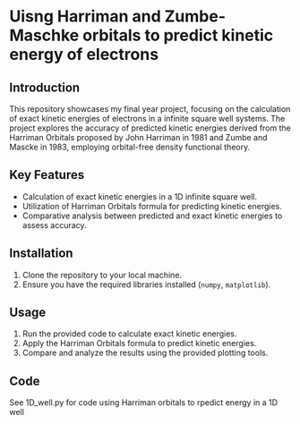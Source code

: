 # Uisng Harriman and Zumbe-Maschke orbitals to predict kinetic energy of electrons
## Introduction
This repository showcases my final year project, focusing on the calculation of exact kinetic energies of electrons in a infinite square well systems. The project explores the accuracy of predicted kinetic energies derived from the Harriman Orbitals proposed by John Harriman in 1981 and Zumbe and Mascke in 1983, employing orbital-free density functional theory.
## Key Features
- Calculation of exact kinetic energies in a 1D infinite square well.
- Utilization of Harriman Orbitals formula for predicting kinetic energies.
- Comparative analysis between predicted and exact kinetic energies to assess accuracy.

## Installation
1. Clone the repository to your local machine.
2. Ensure you have the required libraries installed (`numpy`, `matplotlib`).

## Usage
1. Run the provided code to calculate exact kinetic energies.
2. Apply the Harriman Orbitals formula to predict kinetic energies.
3. Compare and analyze the results using the provided plotting tools.

## Code
See 1D_well.py for code using Harriman orbitals to rpedict energy in a 1D well
